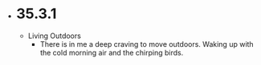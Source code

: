 - # 35.3.1
	- Living Outdoors
		- There is in me a deep craving to move outdoors. Waking up with the cold morning air and the chirping birds.